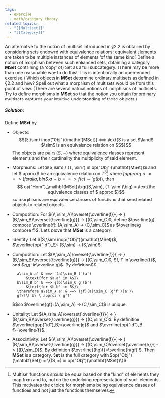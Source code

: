 ```yaml
---
tags:
  - exercise
  - math/category_theory
related topics:
  - "[[Multiset]]"
  - "[[Category]]"
---
```

An alternative to the notion of multiset introduced in §2.2 is obtained by considering sets endowed with equivalence relations; equivalent elements are taken to be multiple instances of elements ‘of the same kind’. Define a notion of morphism between such enhanced sets, obtaining a category $\mathbf{MSet}$ containing (a ‘copy’ of) Set as a full subcategory. (There may be more than one reasonable way to do this! This is intentionally an open-ended exercise.) Which objects in $\mathbf{MSet}$ determine ordinary multisets as defined in §2.2 and how? Spell out what a morphism of multisets would be from this point of view. (There are several natural notions of morphisms of multisets. Try to define morphisms in $\mathbf{MSet}$ so that the notion you obtain for ordinary multisets captures your intuitive understanding of these objects.)
##### Solution:
Define $\mathbf{MSet}$ by
- Objects:
	$$(S,\sim) inop("Obj")(\mathbf{MSet}) <==> \text{S is a set $\land$ $\sim$ is an equivalence relation on $S$}$$
	The objects are pairs $(S,\sim)$ where equivalence classes represent elements and their cardinality the multiplicity of said element.
- Morphisms:
	Let $(S,\sim),\ (T, \sim') in op("Obj")(\mathbf{MSet})$ and let $ approx$ be an equivalence relation on $T^S$[^1] where $f approx g <==> \big( forall a,b in S. a\sim b ==> f(a)\sim' g(b)\big)$, then$$
	op("Hom")_\mathbf{MSet}\big((S,\sim), (T, \sim')\big) = \text{the equivalence classes of $ approx $}$$so morphisms are equivalence classes of functions that send related objects to related objects.
- Composition:
	For $(A,\sim_A)\overset{\overline{f}}{ -> }(B,\sim_B)\overset{\overline{g}}{ -> }(C,\sim_C)$, define $\overline{g} compose \overline{f}: (A,\sim_A) -> (C,\sim_C)$ as $\overline{g compose f}$.
Lets prove that $\mathbf{MSet}$ is a category.
- Identity:
	Let $(S,\sim) inop("Obj")(\mathbf{MSet})$, $\overline{op("id")_S}: (S,\sim) -> (S,\sim)$.
- Composition:
	Let $(A,\sim_A)\overset{\overline{f}}{ -> }(B,\sim_B)\overset{\overline{g}}{ -> }(C,\sim_C)$, $f, f' in \overline{f}$, and $g,g' in\overline{g}$. By definition$$
	
		a\sim_A a' & ==> f(a)\sim_B f'(a')
			&\text{for $a,a' in A$}\
		b\sim_B b' & ==> g(b)\sim_C g'(b')
			&\text{for $b,b' in B$}\
		\therefore a\sim_A a' & ==> (gf)(a)\sim_C (g'f')(a')\
		gf\!\! &\ \ approx \ g'f'
	
	$$so $\overline{gf}: (A,\sim_A) -> (C,\sim_C)$ is unique.
- Unitality:
	Let $(A,\sim_A)\overset{\overline{f}}{ -> }(B,\sim_B)\overset{\overline{g}}{ -> }(C,\sim_C)$. By definition $\overline{gop("id")_B}=\overline{g}$ and $\overline{op("id")_B f}=\overline{f}$.
- Associativity:
	Let $(A,\sim_A)\overset{\overline{f}}{ -> }(B,\sim_B)\overset{\overline{g}}{ -> }(C,\sim_C)\overset{\overline{h}}{ -> }(D,\sim_D)$. By definition $\overline{(hg)f}=\overline{h(gf)}$.
Then $\mathbf{MSet}$ is a category. $\mathbf{Set}$ is the full category with $op("Obj")(\mathbf{Set}) = \{(S, =) in op("Obj")(\mathbf{MSet})\}$.

[^1]: Multiset functions should be equal based on the "kind" of elements they map from and to, not on the underlying representation of such elements. This motivates the choice for morphisms being equivalence classes of functions and not just the functions themselves.
